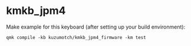 # kmkb_jpm4


Make example for this keyboard (after setting up your build environment):

    qmk compile -kb kuzumotch/kmkb_jpm4_firmware -km test

